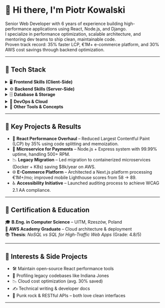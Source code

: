 # 👋 Hi there, I'm Piotr Kowalski

Senior Web Developer with 6 years of experience building high-performance applications using React, Node.js, and Django.  
I specialize in performance optimization, scalable architecture, and mentoring dev teams to ship clean, maintainable code.  
Proven track record: 35% faster LCP, €1M+ e-commerce platform, and 30% AWS cost savings through backend optimization.

---

## 🧰 Tech Stack

<details>
<summary>🖥️ <strong>Frontend Skills (Client-Side)</strong></summary>

- **Languages**: HTML5, CSS3, JavaScript (ES6+), TypeScript  
- **Frameworks/Libraries**: React.js, Next.js, Vue.js  
- **Styling**: Tailwind CSS, SCSS/SASS  
- **State Management**: Redux, Context API  
- **Tools**: Vite, Webpack, Lighthouse, ESLint  

</details>

<details>
<summary>⚙️ <strong>Backend Skills (Server-Side)</strong></summary>

- **Languages**: Node.js, Python  
- **Frameworks**: Django, Express.js, NestJS  
- **API Design**: RESTful APIs, GraphQL  
- **Auth**: JWT, OAuth, Session-based  

</details>

<details>
<summary>🗄️ <strong>Database & Storage</strong></summary>

- **Relational**: PostgreSQL  
- **NoSQL**: MongoDB, Redis  
- **ORM/ODM**: Django ORM, Mongoose  

</details>

<details>
<summary>🚀 <strong>DevOps & Cloud</strong></summary>

- **Cloud**: AWS (EC2, S3), Vercel  
- **Containers**: Docker, Kubernetes  
- **CI/CD**: GitHub Actions  
- **Other**: NGINX, PM2  

</details>

<details>
<summary>🧰 <strong>Other Tools & Concepts</strong></summary>

- Performance profiling & code audits  
- Agile/Scrum practices  
- Unit & integration testing with Jest/Pytest  
- API testing: Postman  
- Technical mentoring & team leadership  

</details>

---

## 🧠 Key Projects & Results

- 🧩 **React Performance Overhaul** – Reduced Largest Contentful Paint (LCP) by 35% using code splitting and memoization.  
- 💸 **Microservice for Payments** – Node.js + Express system with 99.99% uptime, handling 500+ RPM.  
- 📉 **Legacy Migration** – Led migration to containerized microservices (Docker + K8s) saving $8k/year on AWS.  
- 🌐 **E-Commerce Platform** – Architected a Next.js platform processing €1M+/mo; improved mobile Lighthouse scores from 58 → 89.  
- ♿ **Accessibility Initiative** – Launched auditing process to achieve WCAG 2.1 AA compliance.  

---

## 🧾 Certification & Education

🎓 **B.Eng. in Computer Science** – UITM, Rzeszów, Poland  
📘 **AWS Academy Graduate** – Cloud architecture & deployment  
📚 **Thesis**: *NoSQL vs SQL for High-Traffic Web Apps* (Grade: 4.8/5)

---

## 🧠 Interests & Side Projects

- 🛠️ Maintain open-source React performance tools  
- 🧪 Profiling legacy codebases like Indiana Jones  
- 📉 Cloud cost optimization (avg. 30% saved)  
- ✍️ Technical writing & developer docs  
- 🎸 Punk rock & RESTful APIs – both love clean interfaces  

---
